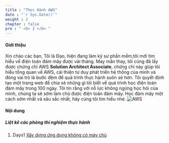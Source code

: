 ```yaml
---
title : "Thực Hành AWS"
date : "`r Sys.Date()`"
weight : 2
chapter : false
pre : " <b> 2 </b> "
---
```


#### Giới thiệu
Xin chào các bạn,
Tôi là Đạo, hiện đang làm kỹ sư phần mềm,tôi mới tìm hiểu về điện toán đám mây được vài tháng. May mắn thay, tôi cũng đã lấy được chứng chỉ AWS **Solution Architect Associate**, chứng chỉ này giúp tôi hiểu tổng quan về AWS, cải thiện tư duy phát triển hệ thống của mình và đóng vai trò là bước đệm để quá trình thực hành suôn sẻ hơn.
Tôi quyết định tạo một trang web để chia sẻ những gì tôi biết về quá trình học điện toán đám mây trong 100 ngày. Tôi tin rằng với nỗ lực không ngừng học hỏi của mình, chúng ta sẽ sớm làm chủ được điện toán đám mây. Học đám mây một cách sớm nhất và sâu sắc nhất, hãy cùng tôi tìm hiểu nhé.
![AWS](/images/2/aws.png?featherlight=false&width=50pc)

#### Nội dung

##### Liệt kê các phòng thí nghiệm thực hành
1. Days1 [Xây dựng ứng dụng không có máy chủ](2.1-Build-Serverless-Application/)